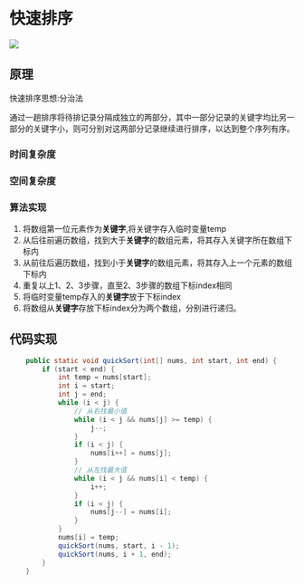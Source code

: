快速排序
====

![](https://images2017.cnblogs.com/blog/849589/201710/849589-20171015230936371-1413523412.gif)

原理
----
快速排序思想:分治法

通过一趟排序将待排记录分隔成独立的两部分，其中一部分记录的关键字均比另一部分的关键字小，则可分别对这两部分记录继续进行排序，以达到整个序列有序。


### 时间复杂度

### 空间复杂度


### 算法实现
1. 将数组第一位元素作为**关键字**,将关键字存入临时变量temp
2. 从后往前遍历数组，找到大于**关键字**的数组元素，将其存入关键字所在数组下标内
3. 从前往后遍历数组，找到小于**关键字**的数组元素，将其存入上一个元素的数组下标内
4. 重复以上1、2、3步骤，直至2、3步骤的数组下标index相同
5. 将临时变量temp存入的**关键字**放于下标index
6. 将数组从**关键字**存放下标index分为两个数组，分别进行递归。

代码实现
----

```java
	public static void quickSort(int[] nums, int start, int end) {
		if (start < end) {
			int temp = nums[start];
			int i = start;
			int j = end;
			while (i < j) {
				// 从右找最小值
				while (i < j && nums[j] >= temp) {
					j--;
				}
				if (i < j) {
					nums[i++] = nums[j];
				}
				// 从左找最大值
				while (i < j && nums[i] < temp) {
					i++;
				}
				if (i < j) {
					nums[j--] = nums[i];
				}
			}
			nums[i] = temp;
			quickSort(nums, start, i - 1);
			quickSort(nums, i + 1, end);
		}
	}
```

  
  
